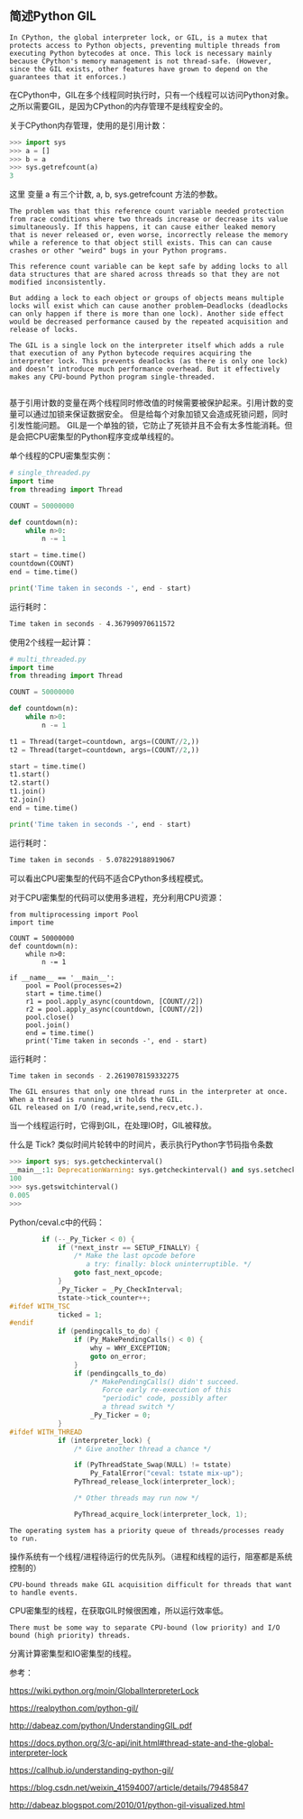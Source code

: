 <!-- 简述Python GIL -->

## 简述Python GIL

```
In CPython, the global interpreter lock, or GIL, is a mutex that protects access to Python objects, preventing multiple threads from executing Python bytecodes at once. This lock is necessary mainly because CPython's memory management is not thread-safe. (However, since the GIL exists, other features have grown to depend on the guarantees that it enforces.)
```

在CPython中，GIL在多个线程同时执行时，只有一个线程可以访问Python对象。之所以需要GIL，是因为CPython的内存管理不是线程安全的。

关于CPython内存管理，使用的是引用计数：

```Python
>>> import sys
>>> a = []
>>> b = a
>>> sys.getrefcount(a)
3
```

这里 变量 a 有三个计数, a, b, sys.getrefcount 方法的参数。

```
The problem was that this reference count variable needed protection from race conditions where two threads increase or decrease its value simultaneously. If this happens, it can cause either leaked memory that is never released or, even worse, incorrectly release the memory while a reference to that object still exists. This can can cause crashes or other "weird" bugs in your Python programs.

This reference count variable can be kept safe by adding locks to all data structures that are shared across threads so that they are not modified inconsistently.

But adding a lock to each object or groups of objects means multiple locks will exist which can cause another problem—Deadlocks (deadlocks can only happen if there is more than one lock). Another side effect would be decreased performance caused by the repeated acquisition and release of locks.

The GIL is a single lock on the interpreter itself which adds a rule that execution of any Python bytecode requires acquiring the interpreter lock. This prevents deadlocks (as there is only one lock) and doesn’t introduce much performance overhead. But it effectively makes any CPU-bound Python program single-threaded.


```

基于引用计数的变量在两个线程同时修改值的时候需要被保护起来。引用计数的变量可以通过加锁来保证数据安全。
但是给每个对象加锁又会造成死锁问题，同时引发性能问题。
GIL是一个单独的锁，它防止了死锁并且不会有太多性能消耗。但是会把CPU密集型的Python程序变成单线程的。

单个线程的CPU密集型实例：

```Python
# single_threaded.py
import time
from threading import Thread

COUNT = 50000000

def countdown(n):
    while n>0:
        n -= 1

start = time.time()
countdown(COUNT)
end = time.time()

print('Time taken in seconds -', end - start)
```

运行耗时：

```bash
Time taken in seconds - 4.367990970611572
```

使用2个线程一起计算：

```Python
# multi_threaded.py
import time
from threading import Thread

COUNT = 50000000

def countdown(n):
    while n>0:
        n -= 1

t1 = Thread(target=countdown, args=(COUNT//2,))
t2 = Thread(target=countdown, args=(COUNT//2,))

start = time.time()
t1.start()
t2.start()
t1.join()
t2.join()
end = time.time()

print('Time taken in seconds -', end - start)
```

运行耗时：

```bash
Time taken in seconds - 5.078229188919067
```

可以看出CPU密集型的代码不适合CPython多线程模式。

对于CPU密集型的代码可以使用多进程，充分利用CPU资源：

```
from multiprocessing import Pool
import time

COUNT = 50000000
def countdown(n):
    while n>0:
        n -= 1

if __name__ == '__main__':
    pool = Pool(processes=2)
    start = time.time()
    r1 = pool.apply_async(countdown, [COUNT//2])
    r2 = pool.apply_async(countdown, [COUNT//2])
    pool.close()
    pool.join()
    end = time.time()
    print('Time taken in seconds -', end - start)
```

运行耗时：

```bash
Time taken in seconds - 2.2619078159332275
```

```
The GIL ensures that only one thread runs in the interpreter at once.
When a thread is running, it holds the GIL.
GIL released on I/O (read,write,send,recv,etc.).
```

当一个线程运行时，它得到GIL，在处理IO时，GIL被释放。

什么是 Tick? 类似时间片轮转中的时间片，表示执行Python字节码指令条数

```Python
>>> import sys; sys.getcheckinterval()
__main__:1: DeprecationWarning: sys.getcheckinterval() and sys.setcheckinterval() are deprecated.  Use sys.getswitchinterval() instead.
100
>>> sys.getswitchinterval()
0.005
>>>
```

Python/ceval.c中的代码：

```C
        if (--_Py_Ticker < 0) {
            if (*next_instr == SETUP_FINALLY) {
                /* Make the last opcode before
                   a try: finally: block uninterruptible. */
                goto fast_next_opcode;
            }
            _Py_Ticker = _Py_CheckInterval;
            tstate->tick_counter++;
#ifdef WITH_TSC
            ticked = 1;
#endif
            if (pendingcalls_to_do) {
                if (Py_MakePendingCalls() < 0) {
                    why = WHY_EXCEPTION;
                    goto on_error;
                }
                if (pendingcalls_to_do)
                    /* MakePendingCalls() didn't succeed.
                       Force early re-execution of this
                       "periodic" code, possibly after
                       a thread switch */
                    _Py_Ticker = 0;
            }
#ifdef WITH_THREAD
            if (interpreter_lock) {
                /* Give another thread a chance */

                if (PyThreadState_Swap(NULL) != tstate)
                    Py_FatalError("ceval: tstate mix-up");
                PyThread_release_lock(interpreter_lock);

                /* Other threads may run now */

                PyThread_acquire_lock(interpreter_lock, 1);
```


```
The operating system has a priority queue of threads/processes ready to run.
```

操作系统有一个线程/进程待运行的优先队列。（进程和线程的运行，阻塞都是系统控制的）


`CPU-bound threads make GIL acquisition difficult for threads that want to handle events.`

CPU密集型的线程，在获取GIL时候很困难，所以运行效率低。

```
There must be some way to separate CPU-bound (low priority) and I/O bound (high priority) threads.
```

分离计算密集型和IO密集型的线程。

参考：

https://wiki.python.org/moin/GlobalInterpreterLock

https://realpython.com/python-gil/

http://dabeaz.com/python/UnderstandingGIL.pdf

https://docs.python.org/3/c-api/init.html#thread-state-and-the-global-interpreter-lock

https://callhub.io/understanding-python-gil/

https://blog.csdn.net/weixin_41594007/article/details/79485847

http://dabeaz.blogspot.com/2010/01/python-gil-visualized.html
